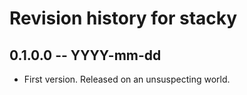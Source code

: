 # Revision history for stacky

## 0.1.0.0 -- YYYY-mm-dd

* First version. Released on an unsuspecting world.
